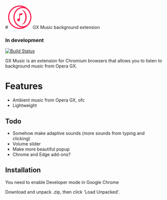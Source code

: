 #![GX Music](https://github.com/mbs0ft/GX-Music/blob/main/logo75px.png?raw=true) GX Music background extension 

### In development

[![Build Status](https://travis-ci.org/joemccann/dillinger.svg?branch=master)](https://github.com/mbs0ft/GX-music)

GX Music is an extension for Chromium browsers that allows you 
to listen to background music from Opera GX.

# Features
- Ambient music from Opera GX, ofc
- Lightweight

## Todo
- Somehow make adaptive sounds (more sounds from typing and clicking)
- Volume slider
- Make more beautiful popup
- Chrome and Edge add-ons?

## Installation

You need to enable Developer mode in Google Chrome

Download and unpack .zip, then click 'Load Unpacked'.
